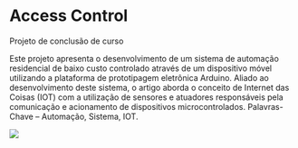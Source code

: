 # Access Control
Projeto de conclusão de curso

Este projeto apresenta o desenvolvimento de um sistema de automação residencial de baixo custo controlado através de um dispositivo móvel utilizando a plataforma de prototipagem eletrônica Arduino. Aliado ao desenvolvimento deste sistema, o artigo aborda o conceito de Internet das Coisas (IOT) com a utilização de sensores e atuadores responsáveis pela comunicação e acionamento de dispositivos microcontrolados. 
Palavras-Chave – Automação, Sistema, IOT.

<img src="https://github.com/VictorLuan/Access-Control/blob/master/Prototipo.png" />